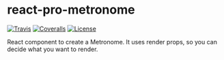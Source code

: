 # react-pro-metronome

[![Travis][build-badge]][build]
[![Coveralls][coveralls-badge]][coveralls]
[![License][license-badge]][license]

React component to create a Metronome. It uses render props, so you can decide what you want to render.

[build-badge]: https://img.shields.io/travis/rigobauer/react-pro-metronome/master.svg?style=flat-square
[build]: https://travis-ci.org/rigobauer/react-pro-metronome
[coveralls-badge]: https://img.shields.io/coveralls/rigobauer/react-pro-metronome/master.svg?style=flat-square
[coveralls]: https://coveralls.io/github/rigobauer/react-pro-metronome
[license-badge]: https://img.shields.io/npm/l/react-pro-metronome.svg?style=flat-square
[license]: https://opensource.org/licenses/MIT
